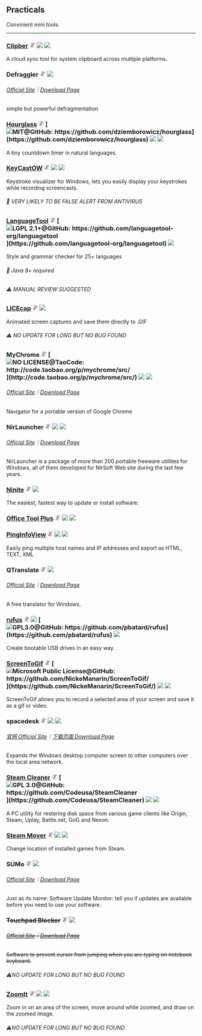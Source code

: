 ## Practicals

Convinient mini tools

---

### [Clipber](http://clipber.com/clipber/) ![](../assets/free.png) ![](../assets/china.png) ![](../assets/multi_platform.png)

A cloud sync tool for system clipboard across multiple platforms.

### Defraggler ![](../assets/free.png) ![](../assets/earth-globe.png)

###### [Official Site](https://www.piriform.com/defraggler)｜[Download Page](https://www.piriform.com/defraggler/download)

simple but powerful defragmentation

### [Hourglass](https://chris.dziemborowicz.com/apps/hourglass/) ![](../assets/free.png) [![](../assets/open-source-icon.png "MIT@GitHub: https://github.com/dziemborowicz/hourglass")](https://github.com/dziemborowicz/hourglass) ![](../assets/united-states.png) ![](../assets/usb.png)

A tiny countdown timer in natural languages.

### [KeyCastOW](https://brookhong.github.io/2014/04/28/keycast-on-windows.html) ![](../assets/free.png) ![](../assets/united-states.png) ![](../assets/usb.png)

Keystroke visualizer for Windows, lets you easily display your keystrokes while recording screencasts.

###### 📌 VERY LIKELY TO BE FALSE ALERT FROM ANTIVIRUS

### [LanguageTool](https://languagetool.org/) ![](../assets/free.png) [![](../assets/open-source-icon.png "LGPL 2.1+@GitHub: https://github.com/languagetool-org/languagetool")](https://github.com/languagetool-org/languagetool) ![](../assets/united-states.png)

Style and grammar checker for 25+ languages

###### 📌 Java 8+ required

###### ⚠ MANUAL REVIEW SUGGESTED

### [LICEcap](http://www.cockos.com/licecap/) ![](../assets/free.png) ![](../assets/united-states.png)

Animated screen captures and save them directly to .GIF

###### ⚠ NO UPDATE FOR LONG BUT NO BUG FOUND

### MyChrome ![](../assets/free.png) [![](../assets/open-source-icon.png "NO LICENSE@TaoCode: http://code.taobao.org/p/mychrome/src/")](http://code.taobao.org/p/mychrome/src/) ![](../assets/china.png) ![](../assets/usb.png)

###### [Official Site](http://bbs.kafan.cn/thread-1725205-1-1.html)｜[Download Page](http://code.taobao.org/p/mychrome/src/trunk/release/)

Navigator for a portable version of Google Chrome

### NirLauncher ![](../assets/free.png) ![](../assets/earth-globe.png) ![](../assets/usb.png)

###### [Official Site](http://launcher.nirsoft.net/)｜[Download Page](http://launcher.nirsoft.net/downloads/index.html)

NirLauncher is a package of more than 200 portable freeware utilities for Windows, all of them developed for NirSoft Web site during the last few years.

### [Ninite](https://ninite.com/) ![](../assets/free.png) ![](../assets/earth-globe.png)

The easiest, fastest way to update or install software.

### [Office Tool Plus](https://www.landian.la/click/OfficeToolPlus.html) ![](../assets/free.png) ![](../assets/china.png) ![](../assets/usb.png)

### [PingInfoView](http://www.nirsoft.net/utils/multiple_ping_tool.html) ![](../assets/free.png) ![](../assets/earth-globe.png) ![](../assets/usb.png)

Easily ping multiple host names and IP addresses and export as HTML, TEXT, XML

### QTranslate ![](../assets/free.png) ![](../assets/earth-globe.png)

###### [Official Site](https://quest-app.appspot.com/)｜[Download Page](https://quest-app.appspot.com/download)

A free translator for Windows.

### [rufus](http://rufus.akeo.ie/) ![](../assets/free.png) ![](../assets/earth-globe.png) [![](../assets/open-source-icon.png "GPL3.0@GitHub: https://github.com/pbatard/rufus")](https://github.com/pbatard/rufus) ![](../assets/usb.png)

Create bootable USB drives in an easy way.

### [ScreenToGif](http://www.screentogif.com/) ![](../assets/free.png) [![](../assets/open-source-icon.png "Microsoft Public License@GitHub: https://github.com/NickeManarin/ScreenToGif/")](https://github.com/NickeManarin/ScreenToGif/) ![](../assets/earth-globe.png) ![](../assets/usb.png)

ScreenToGif allows you to record a selected area of your screen and save it as a gif or video.

### spacedesk ![](../assets/free.png) ![](../assets/united-states.png) ![](../assets/multi_platform.png)

###### [官网 Official Site](http://www.spacedesk.net/)｜[下载页面 Download Page](http://spacedesk.ph/download/)

Expands the Windows desktop computer screen to other computers over the local area network.

### [Steam Cleaner](https://github.com/Codeusa/SteamCleaner) ![](../assets/free.png) [![](../assets/open-source-icon.png "GPL 3.0@GitHub: https://github.com/Codeusa/SteamCleaner")](https://github.com/Codeusa/SteamCleaner) ![](../assets/united-states.png) ![](../assets/usb.png)

A PC utility for restoring disk space from various game clients like Origin, Steam, Uplay, Battle.net, GoG and Nexon.

### [Steam Mover](http://www.traynier.com/software/steammover) ![](../assets/free.png) ![](../assets/united-states.png) ![](../assets/usb.png)

Change location of installed games from Steam.

### SUMo ![](../assets/free.png) ![](../assets/earth-globe.png)

###### [Official Site](http://www.kcsoftwares.com/?sumo)｜[Download Page](http://www.kcsoftwares.com/?download)

Just as its name: Software Update Monitor: tell you if updates are available before you need to use your software.

### ~~Touchpad Blocker~~ ![](../assets/free.png) ![](../assets/united-states.png)

###### [~~Official Site~~](http://touchpad-blocker.com/)~~｜~~[~~Download Page~~](http://touchpad-blocker.com/download/)

~~Software to prevent cursor from jumping when you are typing on notebook keyboard.~~

###### ⚠NO UPDATE FOR LONG BUT NO BUG FOUND

### [ZoomIt](https://technet.microsoft.com/en-us/sysinternals/zoomit.aspx) ![](../assets/free.png) ![](../assets/united-states.png) ![](../assets/usb.png)

Zoom in on an area of the screen, move around while zoomed, and draw on the zoomed image.

###### ⚠NO UPDATE FOR LONG BUT NO BUG FOUND
